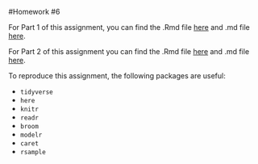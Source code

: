 #Homework #6

For Part 1 of this assignment, you can find the .Rmd file [here](Part%201%20-%20Trump%20.Rmd) and .md file [here](Part_1_-_Trump_.md).

For Part 2 of this assignment you can find the .Rmd file [here](Part%202%20-%20Titanic.Rmd) and .md file [here](Part_2_-_Titanic.md).

To reproduce this assignment, the following packages are useful:
* `tidyverse`
* `here`
* `knitr`
* `readr`
* `broom`
* `modelr`
* `caret`
* `rsample`

